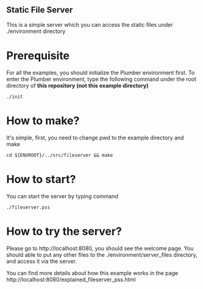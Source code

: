 Static File Server
---

This is a simple server which you can access the static files under ./environment directory

# Prerequisite
For all the examples, you should initialize the Plumber environment first. To enter the Plumber environment, type the following command under the root directory of **this repository (not this example directory)**

	./init

# How to make?
It's simple, first, you need to change pwd to the example directory and make 

	cd ${ENVROOT}/../src/fileserver && make

# How to start?
You can start the server by typing command

	./fileserver.pss

# How to try the server?
Please go to http://localhost:8080, you should see the welcome page. You should able to
put any other files to the ./environment/server_files directory, and access it via the 
server. 

You can find more details about how this example works in the page 
http://localhost:8080/explained_fileserver_pss.html

